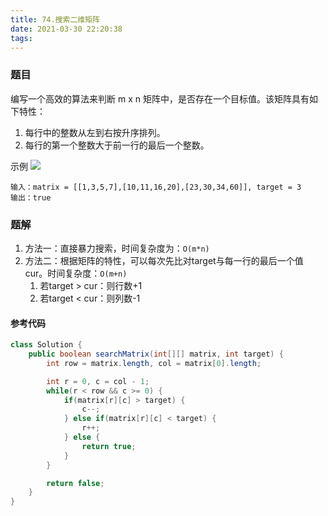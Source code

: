 ```yaml
---
title: 74.搜索二维矩阵
date: 2021-03-30 22:20:38
tags:
---
```


### 题目
编写一个高效的算法来判断 m x n 矩阵中，是否存在一个目标值。该矩阵具有如下特性：
1. 每行中的整数从左到右按升序排列。
2. 每行的第一个整数大于前一行的最后一个整数。
<!--more-->

示例
![](https://supers1.oss-cn-hangzhou.aliyuncs.com/20210330222222.png)
```
输入：matrix = [[1,3,5,7],[10,11,16,20],[23,30,34,60]], target = 3
输出：true
```

### 题解
1. 方法一：直接暴力搜索，时间复杂度为：`O(m*n)`
2. 方法二：根据矩阵的特性，可以每次先比对target与每一行的最后一个值cur。时间复杂度：`O(m+n)`
    1. 若target > cur：则行数+1
    2. 若target < cur：则列数-1

#### 参考代码
```java
class Solution {
    public boolean searchMatrix(int[][] matrix, int target) {
        int row = matrix.length, col = matrix[0].length;

        int r = 0, c = col - 1;
        while(r < row && c >= 0) {
            if(matrix[r][c] > target) {
                c--;
            } else if(matrix[r][c] < target) {
                r++;
            } else {
                return true;
            }
        }

        return false;
    }
}
```
